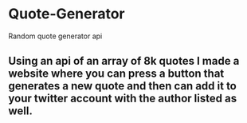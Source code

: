 # Quote-Generator
Random quote generator api

## Using an api of an array of 8k quotes I made a website where you can press a button that generates a new quote and then can add it to your twitter account with the author listed as well.
